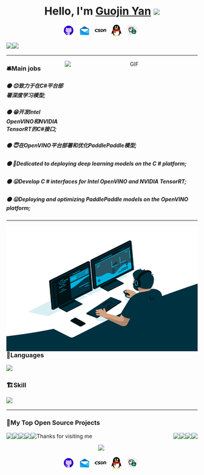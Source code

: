 <div align="center">
   <h1>Hello, I'm <a href="https://github.com/guojin-yan">Guojin Yan</a> <img src="https://media.giphy.com/media/hvRJCLFzcasrR4ia7z/giphy.gif" width="25px"> </h1>
<p align='center'>
    <a href="https://github.com/guojin-yan"><img height="30" src="./icons/github.gif?raw=true"></a>&nbsp;&nbsp;
    <a href="guojin_yjs@cumt.edu.cn"><img height="30" src="./icons/email.gif?raw=true"></a>&nbsp;&nbsp;
    <a href="https://blog.csdn.net/Grape_yan"><img height="30" src="./icons/csdn.png?raw=true"></a>&nbsp;&nbsp;
    <a href="https://github.com/guojin-yan/guojin-yan/blob/main/image/qq.jpg"><img height="30" src="./icons/qq.png?raw=true"></a>&nbsp;&nbsp;
    <a href="https://github.com/guojin-yan/guojin-yan/blob/main/image/wechat.png"><img height="30" src="./icons/wechat.png"></a>&nbsp;&nbsp;
 </p>


 <div align=left><span><img src="https://github-readme-stats.vercel.app/api?username=guojin-yan&show_icons=true&theme=tokyonight" height=180/></span><span><img src="https://github-readme-stats.vercel.app/api/top-langs/?username=guojin-yan&layout=compact&theme=tokyonight&exclude_repo=OpenVINO-CSharp-API.docs,guojin-yan.github.io&hide=Jupyter Notebook" height=180/></span></div>

----

<img align="right" alt="GIF" src="https://stats.justsong.cn/api/csdn?id=Grape_yan&theme=dark" width="350" height="180" />



<div align="left">
    <h3>🛎️Main jobs</h3>
    <h5>⚫  😊致力于在C#平台部署深度学习模型;</h5>
    <h5>⚫  😁开发Intel OpenVINO和NVIDIA TensorRT的C#接口;</h5>
    <h5>⚫  😇在OpenVINO平台部署和优化PaddlePaddle模型;</h5>
    <h5>⚫  🤗Dedicated to deploying deep learning models on the C # platform;</h5>
    <h5>⚫  😛Develop C # interfaces for Intel OpenVINO and NVIDIA TensorRT;</h5>
    <h5>⚫  😛Deploying and optimizing PaddlePaddle models on the OpenVINO platform;</h5>

----

<img align="right" alt="GIF" src="https://github.com/guojin-yan/guojin-yan/blob/main/image/code.gif?raw=true" width="520" height="330" />

 

### 🌅Languages  

<p align='left'><a><img height="45" src="https://skillicons.dev/icons?i=c,cpp,cs,python,rust&perline=5"></a>&nbsp; </p>

### 🏗️Skill

<p align='left'><a><img height="160" src="https://skillicons.dev/icons?i=dotnet,qt,github,visualstudio,vscode,pytorch,ae,pr,ps,matlab,linux,raspberrypi,cmake,vim&perline=5"></a>&nbsp; </p>

----

### 📘My Top Open Source Projects

<div width="100%" align="center">
  <a align="left" href="https://github.com/guojin-yan/OpenVINO-CSharp-API" title="OpenVINO-CSharp-API"><img align="left" height="115" src="https://github-readme-stats.vercel.app/api/pin/?username=guojin-yan&repo=OpenVINO-CSharp-API&theme=react&border_color=61dafb&border_radius=10"></a>
    <a align="right"  href="https://github.com/guojin-yan/RT-DETR-OpenVINO" title="RT-DETR-OpenVINO"><img align="right" height="115" src="https://github-readme-stats.vercel.app/api/pin/?username=guojin-yan&repo=RT-DETR-OpenVINO&theme=react&border_color=61dafb&border_radius=10"></a>
</div>








<div width="100%" align="center">  
    <a align="left" href="https://github.com/guojin-yan/TensorRTSharp" title="TensorRTSharp"><img align="left" height="115" src="https://github-readme-stats.vercel.app/api/pin/?username=guojin-yan&repo=TensorRTSharp&theme=react&border_color=61dafb&border_radius=10"></a>    
    <a  align="right"  href="https://github.com/guojin-yan/Csharp_deploy_Yolov8" title="Csharp_deploy_Yolov8"><img align="right" height="115" src="https://github-readme-stats.vercel.app/api/pin/?username=guojin-yan&repo=Csharp_deploy_Yolov8&theme=react&border_color=61dafb&border_radius=10"></a>
</div>







<div width="100%" align="center">  
    <a align="left" href="https://github.com/guojin-yan/Csharp_and_OpenVINO_deploy_PaddleOCR" title="Csharp_and_OpenVINO_deploy_PaddleOCR"><img align="left" height="115" src="https://github-readme-stats.vercel.app/api/pin/?username=guojin-yan&repo=Csharp_and_OpenVINO_deploy_PaddleOCR&theme=react&border_color=61dafb&border_radius=10"></a>    
    <a  align="right"  href="https://github.com/guojin-yan/Csharp_and_OpenVINO_deploy_PP-Human" title="Csharp_and_OpenVINO_deploy_PP-Human"><img align="right" height="115" src="https://github-readme-stats.vercel.app/api/pin/?username=guojin-yan&repo=Csharp_and_OpenVINO_deploy_PP-Human&theme=react&border_color=61dafb&border_radius=10"></a>
</div>







<div width="100%" align="center">  
    <a align="left" href="https://github.com/guojin-yan/Inference" title="Inference"><img align="left" height="115" src="https://github-readme-stats.vercel.app/api/pin/?username=guojin-yan&repo=Inference&theme=react&border_color=61dafb&border_radius=10"></a>    
    <a  align="right"  href="https://github.com/guojin-yan/Csharp_and_OpenVINO_deploy_PP-TinyPose" title="Csharp_and_OpenVINO_deploy_PP-TinyPose"><img align="right" height="115" src="https://github-readme-stats.vercel.app/api/pin/?username=guojin-yan&repo=Csharp_and_OpenVINO_deploy_PP-TinyPose&theme=react&border_color=61dafb&border_radius=10"></a>
</div>








<img height="120" alt="Thanks for visiting me" width="100%" src="https://raw.githubusercontent.com/BrunnerLivio/brunnerlivio/master/images/marquee.svg" />

<p align='center'><a><img src="https://profile-counter.glitch.me/guojin-yan/count.svg"></a>&nbsp; </p>



<p align='center'>
    <a href="https://github.com/guojin-yan"><img height="30" src="./icons/github.gif?raw=true"></a>&nbsp;&nbsp;
    <a href="guojin_yjs@cumt.edu.cn"><img height="30" src="./icons/email.gif?raw=true"></a>&nbsp;&nbsp;
    <a href="https://blog.csdn.net/Grape_yan"><img height="30" src="./icons/csdn.png?raw=true"></a>&nbsp;&nbsp;
    <a href="https://github.com/guojin-yan/guojin-yan/blob/main/image/qq.jpg"><img height="30" src="./icons/qq.png?raw=true"></a>&nbsp;&nbsp;
    <a href="https://github.com/guojin-yan/guojin-yan/blob/main/image/wechat.png"><img height="30" src="./icons/wechat.png"></a>&nbsp;&nbsp;
 </p>
